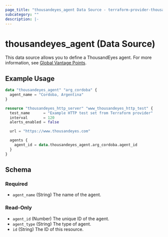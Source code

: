 ```yaml
---
page_title: "thousandeyes_agent Data Source - terraform-provider-thousandeyes"
subcategory: ""
description: |-
---
```


# thousandeyes_agent (Data Source)

This data source allows you to define a ThousandEyes agent. For more information, see [Global Vantage Points](https://docs.thousandeyes.com/product-documentation/global-vantage-points).

## Example Usage

```terraform
data "thousandeyes_agent" "arg_cordoba" {
  agent_name = "Cordoba, Argentina"
}

resource "thousandeyes_http_server" "www_thousandeyes_http_test" {
  test_name      = "Example HTTP test set from Terraform provider"
  interval       = 120
  alerts_enabled = false

  url = "https://www.thousandeyes.com"

  agents {
    agent_id = data.thousandeyes_agent.arg_cordoba.agent_id
  }
}
```

<!-- schema generated by tfplugindocs -->
## Schema

### Required

- `agent_name` (String) The name of the agent.

### Read-Only

- `agent_id` (Number) The unique ID of the agent.
- `agent_type` (String) The type of agent.
- `id` (String) The ID of this resource.


